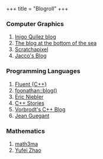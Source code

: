 +++
title = "Blogroll"
+++

### Computer Graphics

1. [Inigo Quilez blog](https://iquilezles.org/)
2. [The blog at the bottom of the sea](https://blog.demofox.org/)
3. [Scratchapixel](https://www.scratchapixel.com/)
4. [Jacco's Blog](https://jacco.ompf2.com/)

### Programming Languages

1. [Fluent {C++}](https://www.fluentcpp.com/)
2. [foonathan::​blog()](https://www.foonathan.net/)
3. [Eric Niebler](https://ericniebler.com/)
4. [C++ Stories](https://www.cppstories.com/)
5. [Vorbrodt's C++ Blog](https://vorbrodt.blog/)
6. [Jean Guegant](https://jguegant.github.io/blogs/tech/)

### Mathematics

1. [math3ma](https://www.math3ma.com/)
2. [Yufei Zhao](https://yufeizhao.com/)